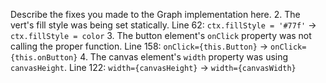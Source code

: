Describe the fixes you made to the Graph implementation here.
2. The vert's fill style was being set statically. Line 62: `ctx.fillStyle = '#77f'` -> `ctx.fillStyle = color`
3. The button element's `onClick` property was not calling the proper function. Line 158: `onClick={this.Button}` -> `onClick={this.onButton}`
4. The canvas element's `width` property was using `canvasHeight`. Line 122: `width={canvasHeight}` -> `width={canvasWidth}`